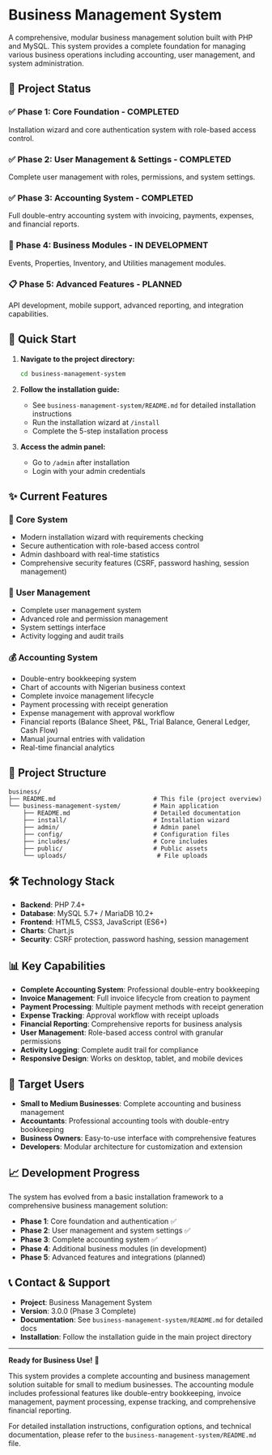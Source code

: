 # Business Management System

A comprehensive, modular business management solution built with PHP and MySQL. This system provides a complete foundation for managing various business operations including accounting, user management, and system administration.

## 🎯 Project Status

### ✅ **Phase 1: Core Foundation** - COMPLETED
Installation wizard and core authentication system with role-based access control.

### ✅ **Phase 2: User Management & Settings** - COMPLETED  
Complete user management with roles, permissions, and system settings.

### ✅ **Phase 3: Accounting System** - COMPLETED
Full double-entry accounting system with invoicing, payments, expenses, and financial reports.

### 🚧 **Phase 4: Business Modules** - IN DEVELOPMENT
Events, Properties, Inventory, and Utilities management modules.

### 📋 **Phase 5: Advanced Features** - PLANNED
API development, mobile support, advanced reporting, and integration capabilities.

## 🚀 Quick Start

1. **Navigate to the project directory:**
   ```bash
   cd business-management-system
   ```

2. **Follow the installation guide:**
   - See `business-management-system/README.md` for detailed installation instructions
   - Run the installation wizard at `/install`
   - Complete the 5-step installation process

3. **Access the admin panel:**
   - Go to `/admin` after installation
   - Login with your admin credentials

## ✨ Current Features

### 🔐 **Core System**
- Modern installation wizard with requirements checking
- Secure authentication with role-based access control
- Admin dashboard with real-time statistics
- Comprehensive security features (CSRF, password hashing, session management)

### 👥 **User Management**
- Complete user management system
- Advanced role and permission management
- System settings interface
- Activity logging and audit trails

### 💰 **Accounting System**
- Double-entry bookkeeping system
- Chart of accounts with Nigerian business context
- Complete invoice management lifecycle
- Payment processing with receipt generation
- Expense management with approval workflow
- Financial reports (Balance Sheet, P&L, Trial Balance, General Ledger, Cash Flow)
- Manual journal entries with validation
- Real-time financial analytics

## 📁 Project Structure

```
business/
├── README.md                           # This file (project overview)
└── business-management-system/         # Main application
    ├── README.md                       # Detailed documentation
    ├── install/                        # Installation wizard
    ├── admin/                          # Admin panel
    ├── config/                         # Configuration files
    ├── includes/                       # Core includes
    ├── public/                         # Public assets
    └── uploads/                         # File uploads
```

## 🛠️ Technology Stack

- **Backend**: PHP 7.4+
- **Database**: MySQL 5.7+ / MariaDB 10.2+
- **Frontend**: HTML5, CSS3, JavaScript (ES6+)
- **Charts**: Chart.js
- **Security**: CSRF protection, password hashing, session management

## 📊 Key Capabilities

- **Complete Accounting System**: Professional double-entry bookkeeping
- **Invoice Management**: Full invoice lifecycle from creation to payment
- **Payment Processing**: Multiple payment methods with receipt generation
- **Expense Tracking**: Approval workflow with receipt uploads
- **Financial Reporting**: Comprehensive reports for business analysis
- **User Management**: Role-based access control with granular permissions
- **Activity Logging**: Complete audit trail for compliance
- **Responsive Design**: Works on desktop, tablet, and mobile devices

## 🎯 Target Users

- **Small to Medium Businesses**: Complete accounting and business management
- **Accountants**: Professional accounting tools with double-entry bookkeeping
- **Business Owners**: Easy-to-use interface with comprehensive features
- **Developers**: Modular architecture for customization and extension

## 📈 Development Progress

The system has evolved from a basic installation framework to a comprehensive business management solution:

- **Phase 1**: Core foundation and authentication ✅
- **Phase 2**: User management and system settings ✅
- **Phase 3**: Complete accounting system ✅
- **Phase 4**: Additional business modules (in development)
- **Phase 5**: Advanced features and integrations (planned)

## 📞 Contact & Support

- **Project**: Business Management System
- **Version**: 3.0.0 (Phase 3 Complete)
- **Documentation**: See `business-management-system/README.md` for detailed docs
- **Installation**: Follow the installation guide in the main project directory

---

**Ready for Business Use!** 🎉

This system provides a complete accounting and business management solution suitable for small to medium businesses. The accounting module includes professional features like double-entry bookkeeping, invoice management, payment processing, expense tracking, and comprehensive financial reporting.

For detailed installation instructions, configuration options, and technical documentation, please refer to the `business-management-system/README.md` file.